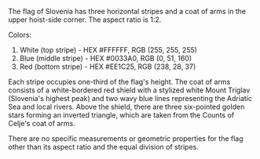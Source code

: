 The flag of Slovenia has three horizontal stripes and a coat of arms in the upper hoist-side corner. The aspect ratio is 1:2.

Colors:
1. White (top stripe) - HEX #FFFFFF, RGB (255, 255, 255)
2. Blue (middle stripe) - HEX #0033A0, RGB (0, 51, 160)
3. Red (bottom stripe) - HEX #EE1C25, RGB (238, 28, 37)

Each stripe occupies one-third of the flag's height. The coat of arms consists of a white-bordered red shield with a stylized white Mount Triglav (Slovenia's highest peak) and two wavy blue lines representing the Adriatic Sea and local rivers. Above the shield, there are three six-pointed golden stars forming an inverted triangle, which are taken from the Counts of Celje's coat of arms.

There are no specific measurements or geometric properties for the flag other than its aspect ratio and the equal division of stripes.